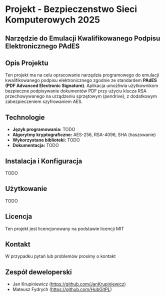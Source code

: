 # Projekt - Bezpieczenstwo Sieci Komputerowych 2025
## Narzędzie do Emulacji Kwalifikowanego Podpisu Elektronicznego PAdES

## Opis Projektu
Ten projekt ma na celu opracowanie narzędzia programowego do emulacji kwalifikowanego podpisu elektronicznego zgodnie ze standardem **PAdES (PDF Advanced Electronic Signature)**. Aplikacja umożliwia użytkownikom bezpieczne podpisywanie dokumentów PDF przy użyciu klucza RSA przechowywanego na urządzeniu sprzętowym (pendrive), z dodatkowym zabezpieczeniem szyfrowaniem AES.

## Technologie
- **Język programowania:** TODO
- **Algorytmy kryptograficzne:** AES-256, RSA-4096, SHA (haszowanie)
- **Wykorzystane biblioteki:** TODO
- **Dokumentacja:** TODO

## Instalacja i Konfiguracja
TODO

## Użytkowanie
TODO

## Licencja
Ten projekt jest licencjonowany na podstawie licencji MIT

## Kontakt
W przypadku pytań lub problemów prosimy o kontakt

## Zespół deweloperski 
- Jan Krupiniewicz (https://github.com/JanKrupiniewicz)
- Mateusz Fydrych (https://github.com/HubGitPL)




